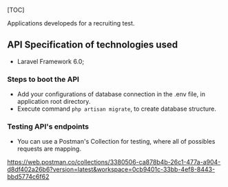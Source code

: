 [TOC]

 Applications developeds for a recruiting test.

## API Specification of technologies used

- Laravel Framework 6.0;

### Steps to boot the API

- Add your configurations of database connection in the .env file, in application root directory.
- Execute command `php artisan migrate`, to create database structure.

### Testing API's endpoints

- You can use a Postman's Collection for testing, where all of possibles requests are mapping.

https://web.postman.co/collections/3380506-ca878b4b-26c1-477a-a904-d8df402a26b6?version=latest&workspace=0cb9401c-33bb-4ef8-8443-bbd5774c6f62

